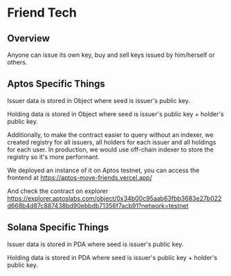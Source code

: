# Friend Tech

## Overview

Anyone can issue its own key, buy and sell keys issued by him/herself or others.

## Aptos Specific Things

Issuer data is stored in Object where seed is issuer's public key.

Holding data is stored in Object where seed is issuer's public key + holder's public key.

Additionally, to make the contract easier to query without an indexer, we created registry for all issuers, all holders for each issuer and all holdings for each user.
In production, we would use off-chain indexer to store the registry so it's more performant.

We deployed an instance of it on Aptos testnet, you can access the frontend at https://aptos-move-friends.vercel.app/

And check the contract on explorer https://explorer.aptoslabs.com/object/0x34b00c95aab63fbb3683e27b022d668b4d87c887438bd90ebbdb71356f7acb91?network=testnet

## Solana Specific Things

Issuer data is stored in PDA where seed is issuer's public key.

Holding data is stored in PDA where seed is issuer's public key + holder's public key.
